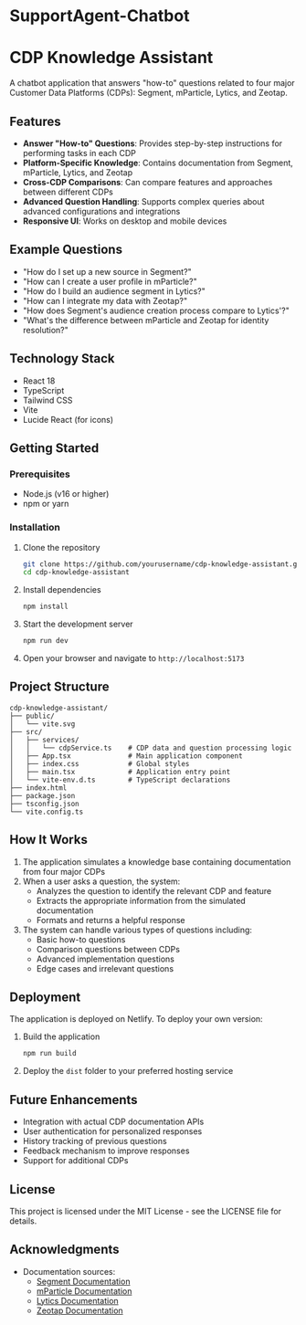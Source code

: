 # SupportAgent-Chatbot

# CDP Knowledge Assistant

A chatbot application that answers "how-to" questions related to four major Customer Data Platforms (CDPs): Segment, mParticle, Lytics, and Zeotap.

## Features

- **Answer "How-to" Questions**: Provides step-by-step instructions for performing tasks in each CDP
- **Platform-Specific Knowledge**: Contains documentation from Segment, mParticle, Lytics, and Zeotap
- **Cross-CDP Comparisons**: Can compare features and approaches between different CDPs
- **Advanced Question Handling**: Supports complex queries about advanced configurations and integrations
- **Responsive UI**: Works on desktop and mobile devices

## Example Questions

- "How do I set up a new source in Segment?"
- "How can I create a user profile in mParticle?"
- "How do I build an audience segment in Lytics?"
- "How can I integrate my data with Zeotap?"
- "How does Segment's audience creation process compare to Lytics'?"
- "What's the difference between mParticle and Zeotap for identity resolution?"

## Technology Stack

- React 18
- TypeScript
- Tailwind CSS
- Vite
- Lucide React (for icons)

## Getting Started

### Prerequisites

- Node.js (v16 or higher)
- npm or yarn

### Installation

1. Clone the repository
   ```bash
   git clone https://github.com/yourusername/cdp-knowledge-assistant.git
   cd cdp-knowledge-assistant
   ```

2. Install dependencies
   ```bash
   npm install
   ```

3. Start the development server
   ```bash
   npm run dev
   ```

4. Open your browser and navigate to `http://localhost:5173`

## Project Structure

```
cdp-knowledge-assistant/
├── public/
│   └── vite.svg
├── src/
│   ├── services/
│   │   └── cdpService.ts    # CDP data and question processing logic
│   ├── App.tsx              # Main application component
│   ├── index.css            # Global styles
│   ├── main.tsx             # Application entry point
│   └── vite-env.d.ts        # TypeScript declarations
├── index.html
├── package.json
├── tsconfig.json
└── vite.config.ts
```

## How It Works

1. The application simulates a knowledge base containing documentation from four major CDPs
2. When a user asks a question, the system:
   - Analyzes the question to identify the relevant CDP and feature
   - Extracts the appropriate information from the simulated documentation
   - Formats and returns a helpful response
3. The system can handle various types of questions including:
   - Basic how-to questions
   - Comparison questions between CDPs
   - Advanced implementation questions
   - Edge cases and irrelevant questions

## Deployment

The application is deployed on Netlify. To deploy your own version:

1. Build the application
   ```bash
   npm run build
   ```

2. Deploy the `dist` folder to your preferred hosting service

## Future Enhancements

- Integration with actual CDP documentation APIs
- User authentication for personalized responses
- History tracking of previous questions
- Feedback mechanism to improve responses
- Support for additional CDPs

## License

This project is licensed under the MIT License - see the LICENSE file for details.

## Acknowledgments

- Documentation sources:
  - [Segment Documentation](https://segment.com/docs/?ref=nav)
  - [mParticle Documentation](https://docs.mparticle.com/)
  - [Lytics Documentation](https://docs.lytics.com/)
  - [Zeotap Documentation](https://docs.zeotap.com/home/en-us/)
